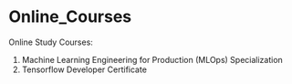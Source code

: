 # Online_Courses
 Online Study
 Courses:
 1. Machine Learning Engineering for Production (MLOps) Specialization
 2. Tensorflow Developer Certificate
 
